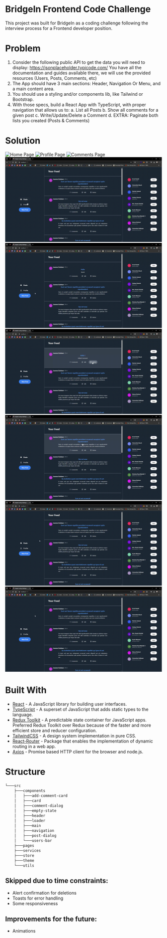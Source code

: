# BridgeIn Frontend Code Challenge

This project was built for BridgeIn as a coding challenge following the interview process for a Frontend developer position.

# Problem

1. Consider the following public API to get the data you will need to display:
   https://jsonplaceholder.typicode.com/
   You have all the documentation and guides available there, we will use the provided
   resources (Users, Posts, Comments, etc)
2. The App should have 3 main sections: Header, Navigation Or Menu, and a main content
   area.
3. You should use a styling and/or components lib, like Tailwind or Bootstrap.
4. With those specs, build a React App with TypeScript, with proper navigation that allows
   us to:
   a. List all Posts
   b. Show all comments for a given post
   c. Write/Update/Delete a Comment
   d. EXTRA: Paginate both lists you created (Posts & Comments)

# Solution

![Home Page](./videos/homePage.gif)
![Profile Page](./videos/profilePage.gif)
![Comments Page](./videos/commentPage.gif)
![Create Post](./videos/createPost.gif)
![Edit Post](./videos/editPost.gif)
![Delete Post](./videos/deletePost.gif)
![Create Comment](./videos/createComment.gif)
![Edit Comment](./videos/editComment.gif)
![Delete Comment](./videos/deleteComment.gif)

# Built With

- [React](https://reactjs.org/) - A JavaScript library for building user interfaces.
- [TypeScript](https://www.typescriptlang.org/) - A superset of JavaScript that adds static types to the language.
- [Redux Toolkit](https://redux-toolkit.js.org/) - A predictable state container for JavaScript apps. Preferred Redux Toolkit over Redux because of the faster and more efficient store and reducer configuration.
- [TailwindCSS](https://tailwindcss.com/) - A design system implementation in pure CSS.
- [React-Router](https://reactrouter.com/en/main) - Package that enables the implementation of dynamic routing in a web app.
- [Axios](https://axios-http.com/) - Promise based HTTP client for the browser and node.js.

# Structure

```
└───src
    ├───components
    │   ├───add-comment-card
    │   ├───card
    │   ├───comment-dialog
    │   ├───empty-state
    │   ├───header
    │   ├───loader
    │   ├───main
    │   ├───navigation
    │   ├───post-dialog
    │   └───users-bar
    ├───pages
    ├───services
    ├───store
    ├───theme
    └───utils
```

## Skipped due to time constraints:

- Alert confirmation for deletions
- Toasts for error handling
- Some responsiveness

## Improvements for the future:

- Animations
